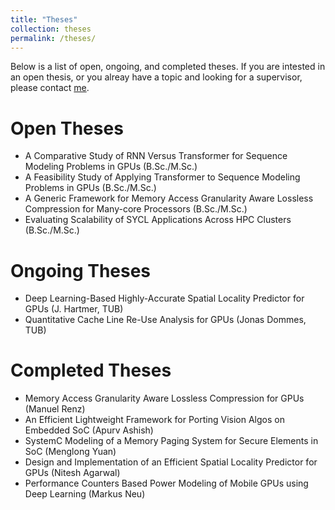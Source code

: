 ```yaml
---
title: "Theses"
collection: theses
permalink: /theses/
---
```

Below is a list of open, ongoing, and completed theses. If you are intested in an open thesis, or you alreay have a topic and looking for a supervisor, please contact <a href="mailto:sohan.lal@tuhh.de">me</a>. 

Open Theses
===
* A Comparative Study of RNN Versus Transformer for Sequence Modeling Problems in GPUs (B.Sc./M.Sc.)
* A Feasibility Study of Applying Transformer to Sequence Modeling Problems in GPUs (B.Sc./M.Sc.)
* A Generic Framework for Memory Access Granularity Aware Lossless Compression for Many-core Processors (B.Sc./M.Sc.)
* Evaluating Scalability of SYCL Applications Across HPC Clusters (B.Sc./M.Sc.)

Ongoing Theses
===
* Deep Learning-Based Highly-Accurate Spatial Locality Predictor for GPUs (J. Hartmer, TUB)
* Quantitative Cache Line Re-Use Analysis for GPUs (Jonas Dommes, TUB)

Completed Theses
===
* Memory Access Granularity Aware Lossless Compression for GPUs (Manuel Renz)
* An Efficient Lightweight Framework for Porting Vision Algos on Embedded SoC (Apurv Ashish)
* SystemC Modeling of a Memory Paging System for Secure Elements in SoC (Menglong Yuan)
* Design and Implementation of an Efficient Spatial Locality Predictor for GPUs (Nitesh Agarwal)
* Performance Counters Based Power Modeling of Mobile GPUs using Deep Learning (Markus Neu)
